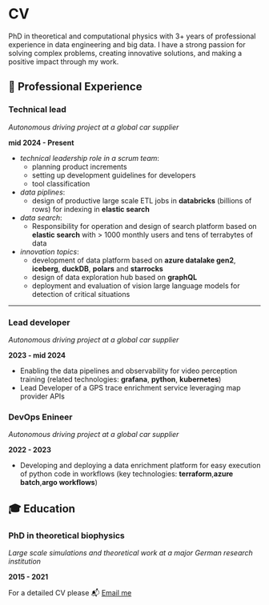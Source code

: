# CV

PhD in theoretical and computational physics with 3+ years of professional experience in data engineering and big data.
I have a strong passion for solving complex problems, creating innovative solutions, and making a positive impact through my work. 

##  💼 Professional Experience

### **Technical lead**
*Autonomous driving project at a global car supplier*

**mid 2024 - Present**

- *technical leadership role in a scrum team*:
    - planning product increments
    - setting up development guidelines for developers
    - tool classification 
- *data piplines*:
    - design of productive large scale ETL jobs in **databricks** (billions of rows) for indexing in **elastic search**
- *data search*:
    - Responsibility for operation and design of search platform based on **elastic search** with > 1000 monthly  users and tens of terrabytes of data
- *innovation topics*:
    - development of data platform based on **azure datalake gen2**, **iceberg**, **duckDB**, **polars** and **starrocks**
    - design of data exploration hub based on **graphQL**
    - deployment and evaluation of vision large language models for detection of critical situations 
----
### **Lead developer**

*Autonomous driving project at a global car supplier*

**2023 - mid 2024**
- Enabling the data pipelines and observability for video perception training (related technologies: **grafana**, **python**, **kubernetes**)
- Lead Developer of a GPS trace enrichment service leveraging map provider APIs

### **DevOps Enineer**
*Autonomous driving project at a global car supplier*

**2022 - 2023**
- Developing and deploying a data enrichment platform for easy execution of python code in workflows (key technologies: **terraform**,**azure batch**,**argo workflows**)

##  🎓 **Education**

### **PhD in theoretical biophysics**
*Large scale simulations and theoretical work at a major German research institution*

**2015 - 2021**

For a detailed CV please 📬 [Email me](mailto:avolkha1@gmail.com)
